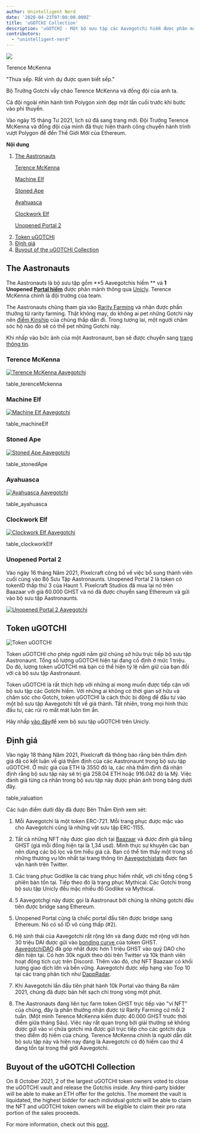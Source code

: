 ```yaml
---
author: Unintelligent Nerd
date: '2020-04-23T07:00:00.000Z'
title: 'uGOTCHI Collection'
description: 'uGOTCHI - Một bộ sưu tập các Aavegotchi hiếm được phân mảnh thông qua Unicly'
contributors:
  - "unintelligent-nerd"
---
```


<div class="headerImageContainer">
<img class="headerImage" src="/ugotchi/terence-mckenna.svg">
<p class="headerImageText">Terence McKenna</p>
</div>

"Thưa sếp. Rất vinh dự được quen biết sếp."

Bộ Trưởng Gotchi vẫy chào Terence McKenna và đồng đội của anh ta.

Cả đội ngoài nhìn hành tinh Polygon xinh đẹp một lần cuối trước khi bước vào phi thuyền.

Vào ngày 15 tháng Tư 2021, lịch sử đã sang trang mới. Đội Trưởng Terence McKenna và đồng đội của mình đã thực hiện thành công chuyến hành trình vượt Polygon để đến Thế Giới Mới của Ethereum.

<div class="contentsBox">

**Nội dung**

<ol>
<li><a href=#the-aastronauts>The Aastronauts</a></li>
<p><a href=#terence-mckenna>Terence McKenna</a></p>
<p><a href=#machine-elf>Machine Elf</a></p>
<p><a href=#stoned-ape>Stoned Ape</a></p>
<p><a href=#ayahuasca>Ayahuasca</a></p>
<p><a href=#clockwork-elf>Clockwork Elf</a></p>
<p><a href=#unopened-portal-2>Unopened Portal 2</a></p>
<li><a href=#ugotchi-token>Token uGOTCHI</a></li>
<li><a href=#valuation>Định giá</a></li>
<li><a href=#buyout-of-the-ugotchi-collection>Buyout of the uGOTCHI Collection</a></li>
</ol>

</div>

## The Aastronauts

The Aastronauts là bộ sưu tập gồm  **5 Aavegotchis hiếm ** và **1 Unopened [Portal hiếm](/portals)** được phân mảnh thông qua [Unicly](https://www.unic.ly/). Terence McKenna chính là đội trưởng của team.

The Aastronauts chũng tham gia vào [Rarity Farming](/rarity-farming) và nhận được phần thưởng từ rarity farming. Thật không may, do không ai pet những Gotchi này nên [điểm Kinship](/traits#kinship) của chúng thấp dần đi. Trong tương lai, một người chăm sóc hộ nào đó sẽ có thể pet những Gotchi này.

Khi nhấp vào bức ảnh của một Aastronaunt, bạn sẽ được chuyển sang [trang thông tin](/aavegotchi-profile).

### Terence McKenna

<a href="https://aavegotchi.com/gotchi/1549" target="_blank"><img src = "/ugotchi/terence-mckenna.svg" alt = "Terence McKenna Aavegotchi"></a>

table_terenceMckenna

### Machine Elf

<a href="https://aavegotchi.com/gotchi/8062" target="_blank"><img src = "/ugotchi/machine-elf.svg" alt = "Machine Elf Aavegotchi"></a>

table_machineElf

### Stoned Ape

<a href="https://aavegotchi.com/gotchi/4479" target="_blank"><img src = "/ugotchi/stoned-ape.svg" alt = "Stoned Ape Aavegotchi"></a>

table_stonedApe

### Ayahuasca

<a href="https://aavegotchi.com/gotchi/9106" target="_blank"><img src = "/ugotchi/ayahuasca.svg" alt = "Ayahuasca Aavegotchi"></a>

table_ayahuasca

### Clockwork Elf

<a href="https://aavegotchi.com/gotchi/1306" target="_blank"><img src = "/ugotchi/clockwork-elf.svg" alt = "Clockwork Elf Aavegotchi"></a>

table_clockworkElf

### Unopened Portal 2

Vào ngày 16 tháng Năm 2021, Pixelcraft công bố về việc bổ sung thành viên cuối cùng vào Bộ Sưu Tập Aastronaunts. Unopened Portal 2 là token có tokenID thấp thứ 3 của Haunt 1. Pixelcraft Studios đã mua lại nó trên Baazaar với giá 60.000 GHST và nó đã được chuyển sang Ethereum và gửi vào bộ sưu tập Aastronaunts.

<a href="https://aavegotchi.com/portal/2" target="_blank"><img src = "/ugotchi/unopened-portal-2.svg" alt = "Unopened Portal 2 Aavegotchi"></a>

## Token uGOTCHI

<img src = "/ugotchi/ugotchi-token.svg" alt = "Token uGOTCHI" />

Token uGOTCHI cho phép người nắm giữ chúng sở hữu trực tiếp bộ sưu tập Aastronaunt. Tổng số lượng uGOTCHI hiện tại đang cố định ở mức 1 triệu. Do đó, lượng token uGOTCHI mà bạn có thể hiện tỷ lệ nắm giữ của bạn đối với cả bộ sưu tập Aastronaunt.

Token uGOTCHI là rất thích hợp với những ai mong muốn được tiếp cận với bộ sưu tập các Gotchi hiếm. Với những ai không có thời gian sở hữu và chăm sóc cho Gotchi, token uGOTCHI là cách thức bị động để đầu tư vào một bộ sưu tập Aavegotchi tốt về giá thành. Tất nhiên, trong mọi hình thức đầu tư, các rủi ro mất mát luôn tìm ẩn.

Hãy nhấp [vào đây](https://www.app.unic.ly/#/utoken-contract/0x30c2a84aed6db30e31cf4d7059b1836c12c68068)để xem bộ sưu tập uGOTCHI trên Unicly.

## Định giá

Vào ngày 18 tháng Năm 2021, Pixelcraft đã thông báo rằng bên thẩm định giá đã có kết luận về giá thẩm định của các Aastronaunt trong bộ sưu tập uGOTCHI. Ở mức giá của ETH là 3550 đô la, các nhà thẩm định đã nhận định rằng bộ sưu tập này sẽ trị giá 258.04 ETH hoặc 916.042 đô la Mỹ. Việc đánh giá từng cá nhân trong bộ sưu tập này được phản ánh trong bảng dưới đây.

table_valuation

Các luận điểm dưới đây đã được Bên Thẩm Định xem xét:

1. Mỗi Aavegotchi là một token ERC-721. Mỗi trang phục được mặc vào cho Aavegotchi cũng là những vật sưu tập ERC-1155.

2. Tất cả những NFT này được giao dịch tại [Baazaar](/baazaar) và được định giá bằng GHST (giá mỗi đồng hiện tại là 1,34 usd). Mình thực sự khuyên các bạn nên dùng các bộ lọc và tìm hiểu giá cả. Bạn có thể tìm thấy một trong số những thương vụ lớn nhất tại trang thông tin [Aavegotchistats](https://twitter.com/GotchiStats)  được fan vận hành trên Twitter.

3. Các trang phục Godlike là các trang phục hiếm nhất, với chỉ tổng cộng 5 phiên bản tồn tại. Tiếp theo đó là trang phục Mythical. Các Gotchi trong bộ sưu tập Unicly đều mặc nhiều đồ Godlike và Mythical.

4. 5 Aavegotchgi này được gọi là Aastronaut bởi chúng là những gotchi đầu tiên được bridge sang Ethereum.

5. Unopened Portal cũng là chiếc portal đầu tiên được bridge sang Ethereum. Nó có số ID vô cùng thấp (#2).

6. Hệ sinh thái của Aavegotchi rất rộng lớn và đang được mở rộng với hơn 30 triệu DAI được gửi vào [bonding curve ](/curve) của token GHST. [AavegotchiDAO](/dao) đã góp nhặt được hơn 1 triệu GHST vào quỹ DAO cho đến hiện tại. Có hơn 30k người theo dõi trên Twitter và 10k thành viên hoạt động tích cực trên Discord. Thêm vào đó, chợ NFT Baazaar có khối lượng giao dịch lớn và bền vững. Aavegotchi được xếp hạng vào Top 10 tại các trang phân tích như [DappRadar](https://dappradar.com/).

7. Khi Aavegotchi lần đầu tiên phát hành 10k Portal vào tháng Ba năm 2021, chúng đã được bán hết sạch chỉ trong vòng một phút.

8. The Aastronauts đang liên tục farm token GHST trực tiếp vào "ví NFT" của chúng, đây là phần thưởng nhận được từ Rarity Farming cứ mỗi 2 tuần. (Một mình Terence McKenna kiếm được 40.000 GHST trước thời điểm giữa tháng Sáu). Việc này rất quan trọng bởi giải thưởng sẽ không được gửi vào ví chứa gotchi mà được gửi trực tiếp cho các gotchi dựa theo điểm độ hiếm của chúng. Terence McKenna chính là người dẫn dắt bộ sưu tập này và hiện nay đang là Aavegotchi có độ hiếm cao thứ 4 đang tồn tại trong thế giới Aavegotchi.

## Buyout of the uGOTCHI Collection

On 8 October 2021, 2 of the largest uGOTCHI token owners voted to close the uGOTCHI vault and release the Gotchis inside. Any third-party bidder will be able to make an ETH offer for the gotchis. The moment the vault is liquidated, the highest bidder for each individual gotchi will be able to claim the NFT and uGOTCHI token owners will be eligible to claim their pro rata portion of the sales proceeds.

For more information, check out this [post](https://medium.com/unicly/countdown-for-the-aavegotchi-aastronauts-aauction-940972456277).